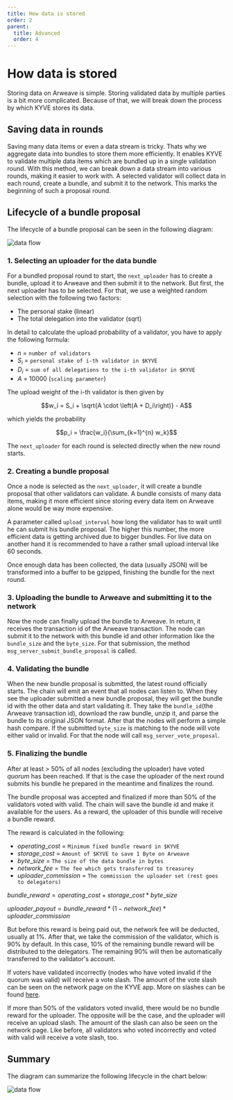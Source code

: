 ```yaml
---
title: How data is stored
order: 2
parent:
  title: Advanced
  order: 4
---
```


# How data is stored

Storing data on Arweave is simple. Storing validated data by multiple parties is a bit more complicated. Because of that, we will break down the process by which KYVE stores its data.

## Saving data in rounds

Saving many data items or even a data stream is tricky. Thats why we aggregate data into bundles to store them more efficiently. It enables KYVE to validate multiple data items which are bundled up in a single validation round. With this method, we can break down a data stream into various rounds, making it easier to work with. A selected validator will collect data in each round, create a bundle, and submit it to the network. This marks the beginning of such a proposal round.

## Lifecycle of a bundle proposal

The lifecycle of a bundle proposal can be seen in the following diagram:

![data flow](/img/data_flow_normal.png)

### 1. Selecting an uploader for the data bundle

For a bundled proposal round to start, the `next_uploader` has to create a bundle, upload it to Arweave and then
submit it to the network. But first, the next uploader has to be selected. For that, we use a weighted random
selection with the following two factors:

- The personal stake (linear)
- The total delegation into the validator (sqrt)

In detail to calculate the upload probability of a validator, you have to apply the following formula:

- $n$ = `number of validators`
- $S_i$ = `personal stake of i-th validator in $KYVE`
- $D_i$ = `sum of all delegations to the i-th validator in $KYVE`
- $A$ = 10000 (`scaling parameter`)

The upload weight of the i-th validator is then given by

$$w_i = S_i + \sqrt{A \cdot \left(A + D_i\right)} - A$$

which yields the probability

$$p_i = \frac{w_i}{\sum_{k=1}^{n} w_k}$$

The `next_uploader` for each round is selected directly when the new round starts.

### 2. Creating a bundle proposal

Once a node is selected as the `next_uploader`, it will create a bundle proposal that other validators can validate. A bundle consists of many data items, making it more efficient since storing every data item on Arweave alone would be way more expensive.

A parameter called `upload_interval` how long the validator has to wait until he can submit his bundle proposal. The higher this number, the more efficient data is getting archived due to bigger bundles. For live data on another hand it is recommended to have a rather small upload interval like 60 seconds.

Once enough data has been collected, the data (usually JSON) will be transformed into a buffer to be gzipped, finishing the bundle for the next round.

### 3. Uploading the bundle to Arweave and submitting it to the network

Now the node can finally upload the bundle to Arweave. In return, it receives the transaction id of the Arweave transaction.
The node can submit it to the network with this bundle id and other information like the `bundle_size` and the `byte_size`. For that submission, the method `msg_server_submit_bundle_proposal` is called.

### 4. Validating the bundle

When the new bundle proposal is submitted, the latest round officially starts. The chain will emit an event that all nodes can listen to. When they see the uploader submitted a new bundle proposal, they will get the bundle id with the other data and start validating it. They take the `bundle_id`(the Arweave transaction id), download the raw bundle, unzip it, and parse the bundle to its original JSON format. After that the nodes will perform a simple hash compare. If the submitted `byte_size` is matching to the node will vote either valid or invalid. For that the node will call `msg_server_vote_proposal`.

### 5. Finalizing the bundle

After at least > 50% of all nodes (excluding the uploader) have voted _quorum_ has been reached. If that is the case the uploader of the next round submits his bundle he prepared in the meantime and finalizes the round.

The bundle proposal was accepted and finalized if more than 50% of the validators voted with valid. The chain will save the bundle id and make it available for the users. As a reward, the uploader of this bundle will receive a bundle reward.

The reward is calculated in the following:

- $operating\_cost$ = `Minimum fixed bundle reward in $KYVE`
- $storage\_cost$ = `Amount of $KYVE to save 1 Byte on Arweave`
- $byte\_size$ = `The size of the data bundle in bytes`
- $network\_fee$ = `The fee which gets transferred to treasurey`
- $uploader\_commission$ = `The commission the uploader set (rest goes to delegators)`

$bundle\_reward = operating\_cost + storage\_cost * byte\_size$

$uploader\_payout = bundle\_reward * (1 - network\_fee) * uploader\_commission$

But before this reward is being paid out, the network fee will be deducted, usually at 1%. After that, we take the commission of the validator, which is 90% by default. In this case, 10% of the remaining bundle reward will be distributed to the delegators. The remaining 90% will then be automatically transferred to the validator's account.

If voters have validated incorrectly (nodes who have voted invalid if the quorum was valid) will receive a vote slash.
The amount of the vote slash can be seen on the network page on the KYVE app. More on slashes can be found [here](/basics/slashing.md).

If more than 50% of the validators voted invalid, there would be no bundle reward for the uploader. The opposite will be the case, and the uploader will receive an upload slash. The amount of the slash can also be seen on the network page. Like before,
all validators who voted incorrectly and voted with valid will receive a vote slash, too.

## Summary

The diagram can summarize the following lifecycle in the chart below:

![data flow](/img/data_flow.png)
